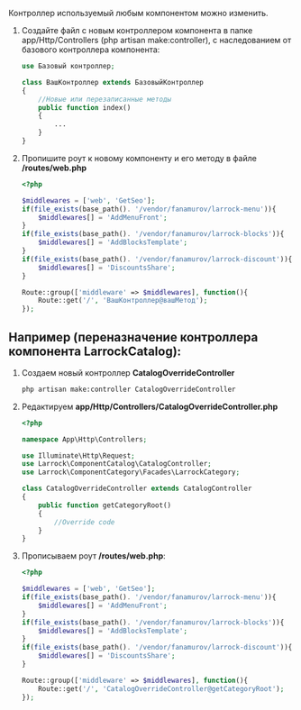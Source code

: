 Контроллер используемый любым компонентом можно изменить.

1. Создайте файл с новым контроллером компонента в папке app/Http/Controllers (php artisan make:controller), с наследованием от базового контроллера компонента:

	```php
	use Базовый контроллер;
	
	class ВашКонтроллер extends БазовыйКонтроллер
	{
	    //Новые или перезаписанные методы
	    public function index()
	    {
	        ...
	    }
	}
	```

2. Пропишите роут к новому компоненту и его методу в файле **/routes/web.php**
	```php
	<?php
	
	$middlewares = ['web', 'GetSeo'];
	if(file_exists(base_path(). '/vendor/fanamurov/larrock-menu')){
	    $middlewares[] = 'AddMenuFront';
	}
	if(file_exists(base_path(). '/vendor/fanamurov/larrock-blocks')){
	    $middlewares[] = 'AddBlocksTemplate';
	}
	if(file_exists(base_path(). '/vendor/fanamurov/larrock-discount')){
	    $middlewares[] = 'DiscountsShare';
	}
	
	Route::group(['middleware' => $middlewares], function(){
	    Route::get('/', 'ВашКонтроллер@вашМетод');
	});
	
	```


## Например (переназначение контроллера компонента LarrockCatalog):


1. Создаем новый контроллер **CatalogOverrideController**

	```sh
	php artisan make:controller CatalogOverrideController
	```

2. Редактируем **app/Http/Controllers/CatalogOverrideController.php**

	```php
	<?php
	
	namespace App\Http\Controllers;
	
	use Illuminate\Http\Request;
	use Larrock\ComponentCatalog\CatalogController;
	use Larrock\ComponentCategory\Facades\LarrockCategory;
	
	class CatalogOverrideController extends CatalogController
	{
	    public function getCategoryRoot()
	    {
	        //Override code
	    }
	}
	```

3. Прописываем роут **/routes/web.php**: 
	```php
	<?php
	
	$middlewares = ['web', 'GetSeo'];
	if(file_exists(base_path(). '/vendor/fanamurov/larrock-menu')){
	    $middlewares[] = 'AddMenuFront';
	}
	if(file_exists(base_path(). '/vendor/fanamurov/larrock-blocks')){
	    $middlewares[] = 'AddBlocksTemplate';
	}
	if(file_exists(base_path(). '/vendor/fanamurov/larrock-discount')){
	    $middlewares[] = 'DiscountsShare';
	}
	
	Route::group(['middleware' => $middlewares], function(){
	    Route::get('/', 'CatalogOverrideController@getCategoryRoot');
	});
	```